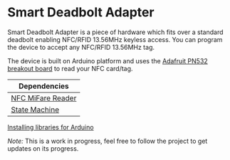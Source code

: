 # Smart Deadbolt Adapter
Smart Deadbolt Adapter is a piece of hardware which fits over a standard deadbolt enabling NFC/RFID 13.56MHz keyless access. You can program the device to accept any NFC/RFID 13.56MHz tag.

The device is built on Arduino platform and uses the [Adafruit PN532 breakout board](https://learn.adafruit.com/adafruit-pn532-rfid-nfc) to read your NFC card/tag.

Dependencies |
------------ |
[NFC MiFare Reader](https://github.com/mcvangelder/arduino-libraries/tree/develop/NFC-MiFareReader)|
[State Machine](https://github.com/mcvangelder/arduino-libraries/tree/develop/StateMachine)|

[Installing libraries for Arduino](http://www.arduino.cc/en/Guide/Libraries)


_Note:_
This is a work in progress, feel free to follow the project to get updates on its progress.

